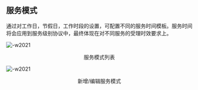 ## 服务模式

通过对工作日，节假日，工作时段的设置，可配置不同的服务时间模板。服务时间将会应用到服务级别协议中，最终体现在对不同服务的受理时效要求上。

![-w2021](../../media/c5bebc47910248085ab31c3b64931b20.png)

<center>服务模式列表</center>

![-w2021](../../media/2541f632fb31ac6b887c99a41a1e5ed2.png)

<center>新增/编辑服务模式</center>
